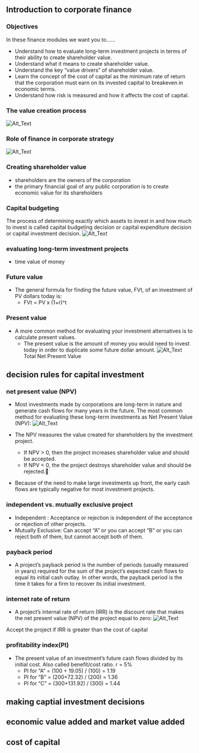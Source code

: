 ## Introduction to corporate finance
### Objectives
In these finance modules we want you to……
* Understand how to evaluate long-term investment projects in terms of their ability to create shareholder value.
* Understand what it means to create shareholder value.
* Understand the key “value drivers” of shareholder value.
* Learn the concept of the cost of capital as the minimum rate of return that the corporation must earn on its invested capital to breakeven in economic terms.
* Understand how risk is measured and how it affects the cost of capital.

### The value creation process
![Alt_Text](valueCreationProcess.png)

### Role of finance in corporate strategy 
![Alt_Text](roleOfFinance.png)

### Creating shareholder value
* shareholders are the owners of the corporation
* the primary financial goal of any public corporation is to create economic value for its shareholders

### Capital budgeting 
The process of determining exactly which assets to invest in and how much to invest is called capital budgeting decision or capital expenditure decision or capital investment decision.
![Alt_Text](investmentProces.png)

### evaluating long-term investment projects
* time value of money

### Future value
* The general formula for finding the future value, FVt, of an investment of PV dollars today is:
  * FVt = PV x (1+r)^t

### Present value
* A more common method for evaluating your investment alternatives is to calculate present values.
  * The present value is the amount of money you would need to invest today in order to duplicate some future dollar amount.
![Alt_Text](presentvalue.png)
Total Net Present Value 

## decision rules for capital investment
### net present value (NPV)
* Most investments made by corporations are long-term in nature and generate cash flows for many years in the future. The most common method for evaluating these long-term investments as Net Present Value (NPV):
![Alt_Text](npv.png)

* The NPV measures the value created for shareholders by the investment project.
  * If NPV > 0, then the project increases shareholder value and should be accepted.
  * If NPV < 0, the the project destroys shareholder value and should be rejected.
* Because of the need to make large investments up front, the early cash flows are typically negative for most investment projects.

### independent vs. mutually exclusive project
* Independent :  Acceptance or rejection is independent of the acceptance or rejection of other projects.
* Mutually Exclusive:  Can accept “A” or you can accept “B” or you can reject both of them, but cannot accept both of them.

### payback period
* A project’s payback period is the number of periods (usually measured in years) required for the sum of the project’s expected cash flows to equal its initial cash outlay.  In other words, the payback period is the time it takes for a firm to recover its initial investment.

### internet rate of return 
* A project’s internal rate of return (IRR) is the discount rate that makes the net present value (NPV) of the project equal to zero:
![Alt_Text](irr.png)

Accept the project if IRR is greater than the cost of capital

### profitability index(PI)
* The present value of an investment’s future cash flows divided by its initial cost.  Also called benefit/cost ratio.
r = 5%
  * PI for “A”	=   (100 + 19.05)  /  (100)	=   1.19
  * PI for “B”	=   (200+72.32)  /  (200)	=   1.36
  * PI for “C”	=   (300+131.92)  /  (300)	=   1.44





## making captial investment decisions

## economic value added and market value added

## cost of capital

